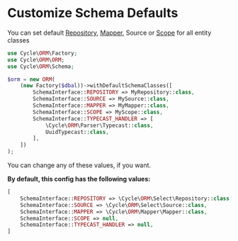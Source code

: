 # Customize Schema Defaults

You can set default [Repository](/docs/en/basic/repository.md), [Mapper](/docs/en/advanced/mapper.md), Source
or [Scope](/docs/en/advanced/scope.md) for all entity classes

```php
use Cycle\ORM\Factory;
use Cycle\ORM\ORM;
use Cycle\ORM\Schema;

$orm = new ORM(
    (new Factory($dbal))->withDefaultSchemaClasses([
        SchemaInterface::REPOSITORY => MyRepository::class,
        SchemaInterface::SOURCE => MySource::class,
        SchemaInterface::MAPPER => MyMapper::class,
        SchemaInterface::SCOPE => MyScope::class,
        SchemaInterface::TYPECAST_HANDLER => [
            \Cycle\ORM\Parser\Typecast::class,
            UuidTypecast::class,
        ],
    ])
);
```

You can change any of these values, if you want.

**By default, this config has the following values:**

```php
[
    SchemaInterface::REPOSITORY => \Cycle\ORM\Select\Repository::class,
    SchemaInterface::SOURCE => \Cycle\ORM\Select\Source::class,
    SchemaInterface::MAPPER => \Cycle\ORM\Mapper\Mapper::class,
    SchemaInterface::SCOPE => null,
    SchemaInterface::TYPECAST_HANDLER => null,
]
```
